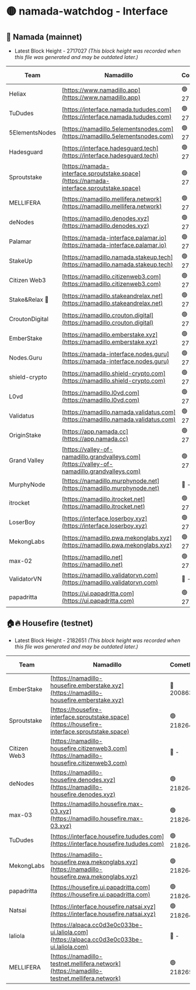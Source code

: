 # 🟡 namada-watchdog - Interface

## 🚀 Namada (mainnet)
- Latest Block Height - 2717027 *(This block height was recorded when this file was generated and may be outdated later.)*

| Team | Namadillo | CometBFT | Indexer | MASP Indexer |
|-|-|-|-|-|
| Heliax | [https://www.namadillo.app](https://www.namadillo.app) | 🟢 2717011 | 🟢 2717011 | 🟢 2717011 |
| TuDudes | [https://interface.namada.tududes.com](https://interface.namada.tududes.com) | 🟢 2717011 | 🟢 2717011 | 🟢 2717011 |
| 5ElementsNodes | [https://namadillo.5elementsnodes.com](https://namadillo.5elementsnodes.com) | 🟢 2717012 | 🟢 2717011 | 🟢 2717011 |
| Hadesguard | [https://interface.hadesguard.tech](https://interface.hadesguard.tech) | 🟢 2717012 | 🟢 2717012 | 🟢 2717012 |
| Sproutstake | [https://namada-interface.sproutstake.space](https://namada-interface.sproutstake.space) | 🟢 2717012 | 🟢 2717012 | 🟢 2717013 |
| MELLIFERA | [https://namadillo.mellifera.network](https://namadillo.mellifera.network) | 🟢 2717013 | 🟢 2717013 | 🟢 2717013 |
| deNodes | [https://namadillo.denodes.xyz](https://namadillo.denodes.xyz) | 🟢 2717014 | 🟢 2717014 | 🟢 2717014 |
| Palamar | [https://namada-interface.palamar.io](https://namada-interface.palamar.io) | 🟢 2717014 | 🟢 2717014 | 🟢 2717014 |
| StakeUp | [https://namadillo.namada.stakeup.tech](https://namadillo.namada.stakeup.tech) | 🟢 2717015 | 🟢 2717015 | 🟢 2717015 |
| Citizen Web3 | [https://namadillo.citizenweb3.com](https://namadillo.citizenweb3.com) | 🟢 2717015 | 🟢 2717015 | 🟢 2717016 |
| Stake&Relax 🦥 | [https://namadillo.stakeandrelax.net](https://namadillo.stakeandrelax.net) | 🟢 2717016 | 🟢 2717016 | 🟢 2717016 |
| CroutonDigital | [https://namadillo.crouton.digital](https://namadillo.crouton.digital) | 🟢 2717017 | 🟢 2717016 | 🟢 2717016 |
| EmberStake | [https://namadillo.emberstake.xyz](https://namadillo.emberstake.xyz) | 🟢 2717017 | 🟢 2717017 | 🟢 2717017 |
| Nodes.Guru | [https://namada-interface.nodes.guru](https://namada-interface.nodes.guru) | 🟢 2717017 | 🟢 2717017 | 🟢 2717017 |
| shield-crypto | [https://namadillo.shield-crypto.com](https://namadillo.shield-crypto.com) | 🟢 2717018 | 🟢 2717018 | 🟢 2717018 |
| L0vd | [https://namadillo.l0vd.com](https://namadillo.l0vd.com) | 🟢 2717019 | 🟢 2717018 | 🟢 2717019 |
| Validatus | [https://namadillo.namada.validatus.com](https://namadillo.namada.validatus.com) | 🟢 2717019 | 🟢 2717019 | 🟢 2717019 |
| OriginStake | [https://app.namada.cc](https://app.namada.cc) | 🟢 2717020 | 🟢 2717019 | 🟢 2717020 |
| Grand Valley | [https://valley-of-namadillo.grandvalleys.com](https://valley-of-namadillo.grandvalleys.com) | 🟢 2717020 | 🟢 2717020 | 🟢 2717020 |
| MurphyNode | [https://namadillo.murphynode.net](https://namadillo.murphynode.net) | 🔴 - | 🔴 - | 🔴 - |
| itrocket | [https://namadillo.itrocket.net](https://namadillo.itrocket.net) | 🟢 2717023 | 🟢 2717023 | 🟢 2717023 |
| LoserBoy | [https://interface.loserboy.xyz](https://interface.loserboy.xyz) | 🟢 2717023 | 🟢 2717023 | 🟢 2717023 |
| MekongLabs | [https://namadillo.pwa.mekonglabs.xyz](https://namadillo.pwa.mekonglabs.xyz) | 🟢 2717024 | 🟢 2717024 | 🟢 2717024 |
| max-02 | [https://namadillo.net](https://namadillo.net) | 🟢 2717025 | 🟢 2717025 | 🟢 2717025 |
| ValidatorVN | [https://namadillo.validatorvn.com](https://namadillo.validatorvn.com) | 🔴 - | 🔴 - | 🔴 - |
| papadritta | [https://ui.papadritta.com](https://ui.papadritta.com) | 🟢 2717027 | 🟢 2717027 | 🟢 2717027 |

## 🏠🔥 Housefire (testnet)
- Latest Block Height - 2182651 *(This block height was recorded when this file was generated and may be outdated later.)*

| Team | Namadillo | CometBFT | Indexer | MASP Indexer |
|-|-|-|-|-|
| EmberStake | [https://namadillo-housefire.emberstake.xyz](https://namadillo-housefire.emberstake.xyz) | 🔴 2008636 | 🔴 - | 🔴 - |
| Sproutstake | [https://housefire-interface.sproutstake.space](https://housefire-interface.sproutstake.space) | 🟢 2182646 | 🟢 2182646 | 🟢 2182646 |
| Citizen Web3 | [https://namadillo-housefire.citizenweb3.com](https://namadillo-housefire.citizenweb3.com) | 🔴 - | 🟢 2182647 | 🟢 2182647 |
| deNodes | [https://namadillo-housefire.denodes.xyz](https://namadillo-housefire.denodes.xyz) | 🟢 2182648 | 🟢 2182647 | 🟢 2182647 |
| max-03 | [https://namadillo.housefire.max-03.xyz](https://namadillo.housefire.max-03.xyz) | 🟢 2182648 | 🔴 2167206 | 🟢 2182648 |
| TuDudes | [https://interface.housefire.tududes.com](https://interface.housefire.tududes.com) | 🟢 2182648 | 🟢 2182648 | 🟢 2182648 |
| MekongLabs | [https://namadillo-housefire.pwa.mekonglabs.xyz](https://namadillo-housefire.pwa.mekonglabs.xyz) | 🟢 2182649 | 🟢 2182648 | 🟢 2182648 |
| papadritta | [https://housefire.ui.papadritta.com](https://housefire.ui.papadritta.com) | 🟢 2182649 | 🟢 2182649 | 🟢 2182649 |
| Natsai | [https://interface.housefire.natsai.xyz](https://interface.housefire.natsai.xyz) | 🟢 2182649 | 🟢 2182649 | 🟢 2182649 |
| laliola | [https://alpaca.cc0d3e0c033be-ui.laliola.com](https://alpaca.cc0d3e0c033be-ui.laliola.com) | 🔴 - | 🔴 - | 🔴 - |
| MELLIFERA | [https://namadillo-testnet.mellifera.network](https://namadillo-testnet.mellifera.network) | 🟢 2182651 | 🟢 2182651 | 🟢 2182651 |

